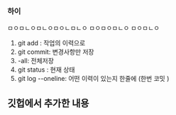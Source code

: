 ### 하이


ㅁㅇㅁㄴㅇㅁㄴㅇㅁㅇㄴㅁㄴㅇ
ㅁㅇㅁㅇㅁㄴㅇ
ㅁㅇㅁㄴㅇ

1. git add : 작업의 이력으로 
2. git commit: 변경사항만  저장 
3. -all: 전체저장 
4. git status : 현재 상태 
5. git log --oneline: 어떤 이력이 있는지 한줄에 (한번 코밋 )


## 깃헙에서 추가한 내용 

